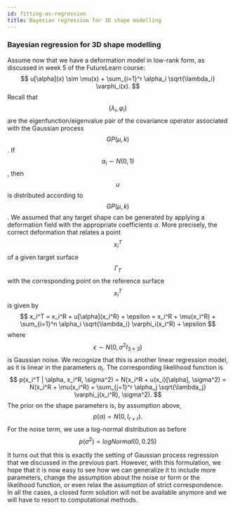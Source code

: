 ```yaml
---
id: fitting-as-regression
title: Bayesian regression for 3D shape modelling
--- 
```


### Bayesian regression for 3D shape modelling

Assume now that we have a deformation model in low-rank form, as discussed in
week 5 of the FutureLearn course:
$$
u[\alpha](x) \sim \mu(x) + \sum_{i=1}^r \alpha_i \sqrt{\lambda_i} \varphi_i(x).
$$
Recall that $$(\lambda_i, \varphi_i)$$ are the eigenfunction/eigenvalue pair of the covariance operator associated with the Gaussian process $$GP(\mu, k)$$. If
$$\alpha_i \sim N(0, 1)$$, then $$u$$ is distributed according to $$GP(\mu, k)$$.
We assumed that any target shape can be generated by applying
a deformation field with the appropriate coefficients $\alpha$. More precisely,
the correct deformation that relates a point $$x_i^T$$ of a given target surface $$\Gamma_T$$  with the corresponding point on the reference surface $$x_i^T$$ is given by
$$
x_i^T = x_i^R + u[\alpha](x_i^R) + \epsilon = x_i^R + \mu(x_i^R) + \sum_{i=1}^n \alpha_i \sqrt{\lambda_i} \varphi_i(x_i^R) + \epsilon
$$
where
$$
\epsilon \sim N(0, \sigma^2 I_{3 \times 3})
$$
is Gaussian noise.
We recognize that this is another linear regression model, as it is linear in the parameters $\alpha_i$.
The corresponding likelihood function is
$$
p(x_i^T | \alpha, x_i^R, \sigma^2) = N(x_i^R + u(x_i)[\alpha], \sigma^2) = N(x_i^R + \mu(x_i^R) + \sum_{j=1}^r \alpha_j \sqrt{\lambda_j} \varphi_j(x_i^R), \sigma^2).
$$
The prior on the shape parameters is, by assumption above,
$$
p(\alpha) = N(0, I_{r \times r}).
$$
For the noise term, we use a log-normal distribution as before
$$
p(\sigma^2) = logNormal(0, 0.25)
$$


It turns out that this is exactly the setting of Gaussian process regression that we discussed in the previous part. However, with this formulation, we hope that it is now easy to see how we can generalize it to include more parameters, change the assumption about the noise or form or the likelihood function, or even relax the assumption of strict correspondence. In all the cases, a closed form solution will not be available anymore
and we will have to resort to computational methods.